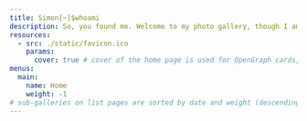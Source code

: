 ```yaml
---
title: Simon[~]$whoami
description: So, you found me. Welcome to my photo gallery, though I am no professional photographer, I enjoy figuring out arbitary things about photography, as well as taking shots of random stuff so I can recell the good memories as I grow older. You can also find me via the following...
resources:
  - src: ./static/favicon.ico
    params:
      cover: true # cover of the home page is used for OpenGraph cards, etc.
menus:
  main:
    name: Home
    weight: -1
# sub-galleries on list pages are sorted by date and weight (descending)
---
```

